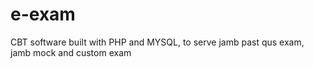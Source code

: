 # e-exam
CBT software built with PHP and MYSQL, to serve jamb past qus exam, jamb mock and custom exam
